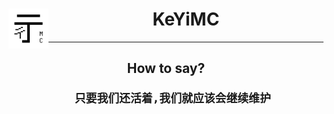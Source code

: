 <p align="left">
  <h1 align="center">
    <img align="left" src="https://github.com/KeYiMC/.github/blob/main/KeYiMC.png?raw=true" height=64 width=64>  
      KeYiMC
  </h1>
</p>

---

<h2 align="center">
      How to say?
      
      只要我们还活着,我们就应该会继续维护
</h2>
